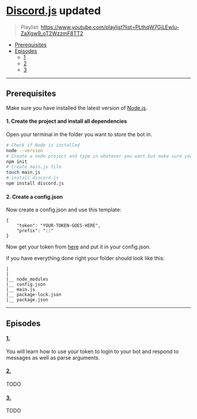 # [Discord.js](https://github.com/discordjs/discord.js) updated  

> Playlist: https://www.youtube.com/playlist?list=PLthqW7GiLEwIu-ZaXgw9_oT2WzzmF8TT2

* [Prerequisites](#Preparation)
* [Episodes](#Episodes)
  * [1](#1)
  * [2](#2)
  * [3](#3)

---

## Prerequisites
Make sure you have installed the latest version of [Node.js](https://nodejs.org/en/download/).

#### 1. Create the project and install all dependencies
Open your terminal in the folder you want to store the bot in.
``` BASH
# Check if Node is installed
node --version
# Create a node project and type in whatever you want but make sure your main file is main.js
npm init
# Create main.js file
touch main.js
# install discord.js
npm install discord.js
```
#### 2. Create a config.json
Now create a config.json and use this template:
```
{
    "token": "YOUR-TOKEN-GOES-HERE",
    "prefix": "::"
}
```
Now get your token from [here](https://discord.com/developers/applications/) and put it in your config.json.  

if you have everything done right your folder should look like this:
```
|
|
|__ node_modules
|__ config.json
|__ main.js
|__ package-lock.json
|__ package.json
```

---

## Episodes
#### [1.](https://www.youtube.com/watch?v=ciHcXPHAtko)
You will learn how to use your token to login to your bot and respond to messages as well as parse arguments.

#### [2.](https://www.youtube.com/watch?v=9AdwfLA4Dmc)
TODO

#### [3.](https://www.youtube.com/watch?v=JeBaxlTPqDM)
TODO

